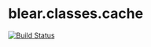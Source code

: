 # blear.classes.cache

[![Build Status][travis-img]][travis-url] 

[travis-img]: https://travis-ci.org/blearjs/blear.classes.cache.svg?branch=master
[travis-url]: https://travis-ci.org/blearjs/blear.classes.cache


